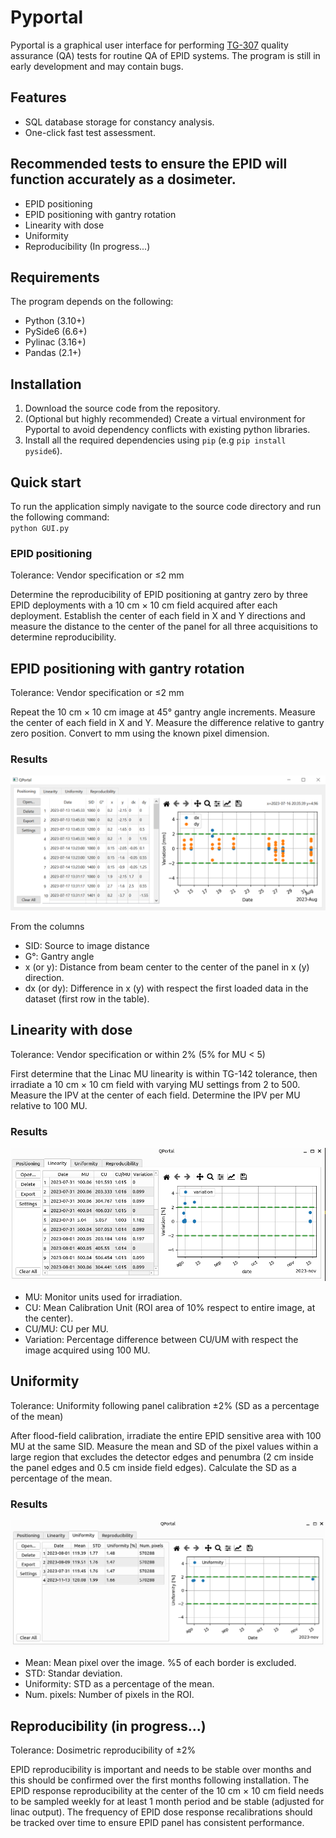 # Pyportal

Pyportal is a graphical user interface for performing [TG-307](https://doi.org/10.1002/mp.16536) quality assurance (QA) tests for routine QA of EPID systems.
The program is still in early development and may contain bugs.

## Features

* SQL database storage for constancy analysis.
* One-click fast test assessment.  

## Recommended tests to ensure the EPID will function accurately as a dosimeter.

* EPID positioning
* EPID positioning with gantry rotation
* Linearity with dose
* Uniformity
* Reproducibility (In progress...)

## Requirements

The program depends on the following:
* Python (3.10+)
* PySide6 (6.6+)
* Pylinac (3.16+)
* Pandas (2.1+)

## Installation

1. Download the source code from the repository.
2. (Optional but highly recommended) Create a virtual environment for Pyportal to avoid dependency conflicts
with existing python libraries.
3. Install all the required dependencies using `pip` (e.g `pip install pyside6`).

## Quick start

To run the application simply navigate to the source code directory and run the following command:\
`python GUI.py`

### EPID positioning

  Tolerance: Vendor specification or ≤2 mm

Determine the reproducibility of EPID positioning at gantry zero by three EPID deployments with a 10 cm × 10 cm field acquired after each deployment. Establish the center of each field in X and Y directions and measure the distance to the center of the panel for all three acquisitions to determine reproducibility.

## EPID positioning with gantry rotation

  Tolerance: Vendor specification or ≤2 mm

Repeat the 10 cm × 10 cm image at 45° gantry angle increments. Measure the center of each field in X and Y. Measure the difference relative to gantry zero position. Convert to mm using the known pixel dimension.

### Results

![Positioning](/docs/images/Positioning.PNG)

From the columns

* SID: Source to image distance
* G°: Gantry angle
* x (or y): Distance from beam center to the center of the panel in x (y) direction.
* dx (or dy): Difference in x (y) with respect the first loaded data in the dataset (first row in the table).

## Linearity with dose

  Tolerance: Vendor specification or within 2% (5% for MU < 5)
  
First determine that the Linac MU linearity is within TG-142 tolerance, then irradiate a 10 cm × 10 cm field with varying MU settings from 2 to 500. Measure the IPV at the center of each field. Determine the IPV per MU relative to 100 MU.

### Results

![Positioning](/docs/images/Linearity_results.png)

* MU: Monitor units used for irradiation.
* CU: Mean Calibration Unit (ROI area of 10% respect to entire image, at the center).
* CU/MU: CU per MU.
* Variation: Percentage difference between CU/UM with respect the image acquired using 100 MU.

## Uniformity

  Tolerance: Uniformity following panel calibration ±2% (SD as a percentage of the mean)
  
After flood-field calibration, irradiate the entire EPID sensitive area with 100 MU at the same SID. Measure the mean and SD of the pixel values within a large region that excludes the detector edges and penumbra (2 cm inside the panel edges and 0.5 cm inside field edges). Calculate the SD as a percentage of the mean.

### Results

![Positioning](/docs/images/Uniformity.png)

* Mean: Mean pixel over the image. %5 of each border is excluded.
* STD: Standar deviation.
* Uniformity: STD as a percentage of the mean.
* Num. pixels: Number of pixels in the ROI.

## Reproducibility (in progress...)

  Tolerance: Dosimetric reproducibility of ±2%
  
EPID reproducibility is important and needs to be stable over months and this should be confirmed over the first months following installation. The EPID response reproducibility at the center of the 10 cm × 10 cm field needs to be sampled weekly for at least 1 month period and be stable (adjusted for linac output). The frequency of EPID dose response recalibrations should be tracked over time to ensure EPID panel has consistent performance.
